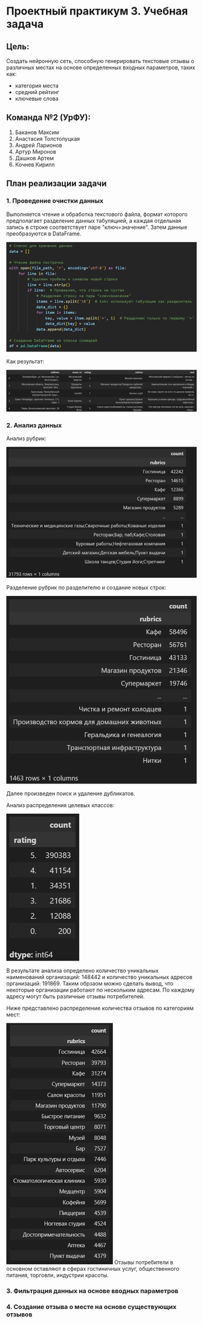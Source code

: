 # Проектный практикум 3. Учебная задача

## Цель:

Создать нейронную сеть, способную генерировать текстовые отзывы о различных местах на основе определенных входных параметров, таких как:
- категория места
- средний рейтинг 
- ключевые слова

## Команда №2 (УрФУ):
1. Баканов Максим
2. Анастасия Толстолуцкая
3. Андрей Ларионов
4. Артур Миронов
5. Дашков Артем
6. Кочнев Кирилл

## План реализации задачи

### 1. Проведение очистки данных
Выполняется чтение и обработка текстового файла, формат которого предполагает разделение данных табуляцией, 
а каждая отдельная запись в строке соответствует паре "ключ=значение". 
Затем данные преобразуются в DataFrame.

![img_5.png](img_5.png)

Как результат:

![img_6.png](img_6.png)
 
### 2. Анализ данных

Анализ рубрик:

![img_7.png](img_7.png)

Разделение рубрик по разделителю и создание новых строк:

![img_8.png](img_8.png)

Далее произведен поиск и удаление дубликатов.

Анализ распределения целевых классов:

![img_9.png](img_9.png)

В результате анализа определено количество уникальных наименований организаций: 148442 и количество уникальных адресов организаций: 191869. 
Таким обрзаом можно сделать вывод, что некоторые организации работают по нескольким адресам. По каждому адресу могут быть различные отзывы потребителей.

Ниже представлено распределение количества отзывов по категориям мест:

![img_10.png](img_10.png)
Отзывы потребители в основном оставляют в сферах гостиничных услуг, общественного питания, торговли, индустрии красоты.

### 3. Фильтрация данных на основе вводных параметров

### 4. Создание отзыва о месте на основе существующих отзывов